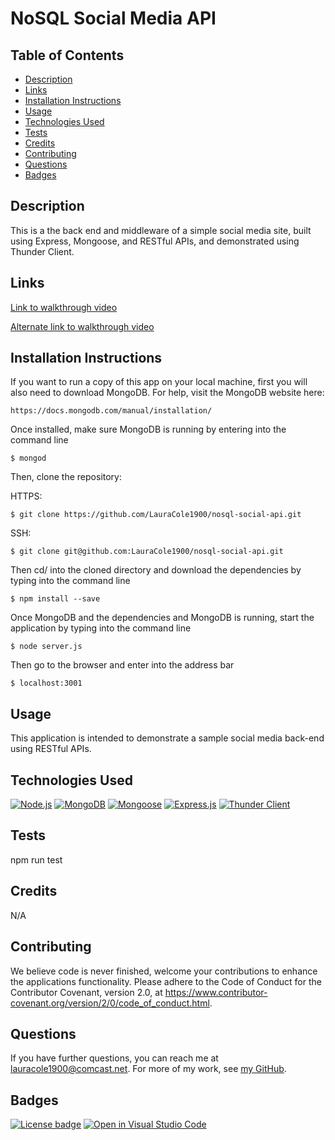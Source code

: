 # NoSQL Social Media API

## Table of Contents

* [Description](#description)
* [Links](#links)
* [Installation Instructions](#installation-instructions)
* [Usage](#usage)
* [Technologies Used](#technologies-used)
* [Tests](#tests)
* [Credits](#credits)
* [Contributing](#contributing)
* [Questions](#questions)
* [Badges](#badges)

## Description

This is a the back end and middleware of a simple social media site, built using Express, Mongoose, and RESTful APIs, and demonstrated using Thunder Client.

## Links

[Link to walkthrough video](assets/social-media-api_demo.webm)

[Alternate link to walkthrough video](https://drive.google.com/file/d/1nJv9nFMdfBEFNB6hjE5arZFecWLTeIcK/view?usp=sharing)

## Installation Instructions

If you want to run a copy of this app on your local machine, first you will also need to download MongoDB. For help, visit the MongoDB website here:
```
https://docs.mongodb.com/manual/installation/
```

Once installed, make sure MongoDB is running by entering into the command line
```
$ mongod
```

Then, clone the repository:

HTTPS:
```
$ git clone https://github.com/LauraCole1900/nosql-social-api.git
```

SSH:
```
$ git clone git@github.com:LauraCole1900/nosql-social-api.git
```

Then cd/ into the cloned directory and download the dependencies by typing into the command line
```
$ npm install --save
```

Once MongoDB and the dependencies and MongoDB is running, start the application by typing into the command line
```
$ node server.js
```

Then go to the browser and enter into the address bar
```
$ localhost:3001
```

## Usage

This application is intended to demonstrate a sample social media back-end using RESTful APIs.

## Technologies Used

[![Node.js](https://img.shields.io/badge/built%20with-Node.js-3c873a)](https://nodejs.org/en/) [![MongoDB](https://img.shields.io/badge/built%20with-MongoDB-4db33d)](https://www.mongodb.com/) [![Mongoose](https://img.shields.io/badge/built%20with-Mongoose-880000)](https://mongoosejs.com/) [![Express.js](https://img.shields.io/badge/built%20with-Express.js-303030)](https://expressjs.com/) [![Thunder Client](https://img.shields.io/badge/demoed%20with-Thunder%20Client-924e96)](https://www.thunderclient.io/)

## Tests

npm run test

## Credits

N/A

## Contributing

We believe code is never finished, welcome your contributions to enhance the applications functionality. Please adhere to the Code of Conduct for the Contributor Covenant, version 2.0, at https://www.contributor-covenant.org/version/2/0/code_of_conduct.html.

## Questions

If you have further questions, you can reach me at lauracole1900@comcast.net. For more of my work, see [my GitHub](https://github.com/LauraCole1900).

## Badges

[![License badge](https://img.shields.io/badge/license-MIT-031105)](./LICENSE) [![Open in Visual Studio Code](https://open.vscode.dev/badges/open-in-vscode.svg)](https://open.vscode.dev/LauraCole1900/nosql-social-api)
